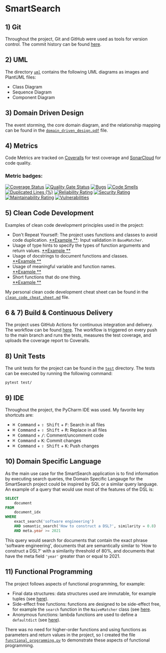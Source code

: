 # SmartSearch

## 1) Git

Throughout the project, Git and GitHub were used as tools for version control.
The commit history can be found [here](https://github.com/bogdankostic/SmartSearch/commits/main/).

## 2) UML

The directory [`uml`](https://github.com/bogdankostic/SmartSearch/tree/main/uml) contains the following UML
diagrams as images and PlantUML files:

- Class Diagram
- Sequence Diagram
- Component Diagram

## 3) Domain Driven Design

The event storming, the core domain diagram, and the relationship mapping can be found in the
[`domain_driven_design.pdf`](https://github.com/bogdankostic/SmartSearch/blob/main/domain_driven_design.pdf) file.

## 4) Metrics

Code Metrics are tracked on [Coveralls](https://coveralls.io/github/bogdankostic/SmartSearch) for test coverage
and [SonarCloud](https://sonarcloud.io/project/overview?id=bogdankostic_SmartSearch) for code quality.

### Metric badges:

[![Coverage Status](https://coveralls.io/repos/github/bogdankostic/SmartSearch/badge.svg?branch=main)](https://coveralls.io/github/bogdankostic/SmartSearch?branch=main)
[![Quality Gate Status](https://sonarcloud.io/api/project_badges/measure?project=bogdankostic_SmartSearch&metric=alert_status)](https://sonarcloud.io/summary/new_code?id=bogdankostic_SmartSearch)
[![Bugs](https://sonarcloud.io/api/project_badges/measure?project=bogdankostic_SmartSearch&metric=bugs)](https://sonarcloud.io/summary/new_code?id=bogdankostic_SmartSearch)
[![Code Smells](https://sonarcloud.io/api/project_badges/measure?project=bogdankostic_SmartSearch&metric=code_smells)](https://sonarcloud.io/summary/new_code?id=bogdankostic_SmartSearch)
[![Duplicated Lines (%)](https://sonarcloud.io/api/project_badges/measure?project=bogdankostic_SmartSearch&metric=duplicated_lines_density)](https://sonarcloud.io/summary/new_code?id=bogdankostic_SmartSearch)
[![Reliability Rating](https://sonarcloud.io/api/project_badges/measure?project=bogdankostic_SmartSearch&metric=reliability_rating)](https://sonarcloud.io/summary/new_code?id=bogdankostic_SmartSearch)
[![Security Rating](https://sonarcloud.io/api/project_badges/measure?project=bogdankostic_SmartSearch&metric=security_rating)](https://sonarcloud.io/summary/new_code?id=bogdankostic_SmartSearch)
[![Maintainability Rating](https://sonarcloud.io/api/project_badges/measure?project=bogdankostic_SmartSearch&metric=sqale_rating)](https://sonarcloud.io/summary/new_code?id=bogdankostic_SmartSearch)
[![Vulnerabilities](https://sonarcloud.io/api/project_badges/measure?project=bogdankostic_SmartSearch&metric=vulnerabilities)](https://sonarcloud.io/summary/new_code?id=bogdankostic_SmartSearch)

## 5) Clean Code Development

Examples of clean code development principles used in the project:

- Don't Repeat Yourself: The project uses functions and classes to avoid code duplication.
  [**Example
  **](https://github.com/bogdankostic/SmartSearch/blob/de067c87c02faebf42dcb562c5f0f391dcbe2ab2/src/matchers/base.py#L25):
  Input validation in `BaseMatcher`.
- Usage of type hints to specify the types of function arguments and return values.
  [**Example
  **](https://github.com/bogdankostic/SmartSearch/blob/de067c87c02faebf42dcb562c5f0f391dcbe2ab2/src/matchers/boyer_moore.py#L21)
- Usage of docstrings to document functions and classes.  
  [**Example
  **](https://github.com/bogdankostic/SmartSearch/blob/de067c87c02faebf42dcb562c5f0f391dcbe2ab2/src/matchers/naive.py#L18)
- Usage of meaningful variable and function names.  
  [**Example
  **](https://github.com/bogdankostic/SmartSearch/blob/de067c87c02faebf42dcb562c5f0f391dcbe2ab2/src/matchers/boyer_moore.py#L50)
- Short functions that do one thing.  
  [**Example
  **](https://github.com/bogdankostic/SmartSearch/blob/de067c87c02faebf42dcb562c5f0f391dcbe2ab2/src/matchers/boyer_moore.py#L76)

My personal clean code development cheat sheet can be found in
the [`clean_code_cheat_sheet.md`](https://github.com/bogdankostic/SmartSearch/blob/main/clean_code_cheat_sheet.md) file.

## 6 & 7) Build & Continuous Delivery

The project uses GitHub Actions for continuous integration and delivery. The workflow can be found
[here](https://github.com/bogdankostic/SmartSearch/blob/main/.github/workflows/build.yml). The workflow is triggered
on every push to the main branch and runs the tests, measures the test coverage, and uploads the coverage report to
Coveralls.

## 8) Unit Tests

The unit tests for the project can be found in the [`test`](https://github.com/bogdankostic/SmartSearch/tree/main/test)
directory.
The tests can be executed by running the following command:

```
pytest test/
```

## 9) IDE

Throughout the project, the PyCharm IDE was used. My favorite key shortcuts are:

- <kbd>⌘ Command</kbd> + <kbd>⇧ Shift</kbd> + <kbd>F</kbd>: Search in all files
- <kbd>⌘ Command</kbd> + <kbd>⇧ Shift</kbd> + <kbd>R</kbd>: Replace in all files
- <kbd>⌘ Command</kbd> + <kbd>/</kbd>: Comment/uncomment code
- <kbd>⌘ Command</kbd> + <kbd>K</kbd>: Commit changes
- <kbd>⌘ Command</kbd> + <kbd>⇧ Shift</kbd> + <kbd>K</kbd>: Push changes


## 10) Domain Specific Language

As the main use case for the SmartSearch application is to find information by executing search queries,
the Domain Specific Langauge for the SmartSearch project could be inspired by SQL or a similar query language.
An example of a query that would use most of the features of the DSL is:

```sql
SELECT 
    document
FROM 
    document_idx
WHERE 
    exact_search('software engineering')
    AND semantic_search('How to construct a DSL?', similarity = 0.8)
    AND meta.year >= 2021 
```

This query would search for documents that contain the exact phrase 'software engineering',
documents that are semantically similar to 'How to construct a DSL?' with a similarity threshold of 80%,
and documents that have the meta field `'year'` greater than or equal to 2021.

## 11) Functional Programming
The project follows aspects of functional programming, for example:
- Final data structures: data structures used are immutable, for example tuples (see [here](https://github.com/bogdankostic/SmartSearch/blob/90e9db1ce8db1d9f47793ab3f73deb82c3686996/src/matchers/boyer_moore.py#L47)).
- Side-effect free functions: functions are designed to be side-effect free, for example the `search` function in the `NaiveMatcher` class (see [here](https://github.com/bogdankostic/SmartSearch/blob/90e9db1ce8db1d9f47793ab3f73deb82c3686996/src/matchers/naive.py#L17).
- Anonymous functions: lambda functions are used to define a `defaultdict` (see [here](https://github.com/bogdankostic/SmartSearch/blob/90e9db1ce8db1d9f47793ab3f73deb82c3686996/src/matchers/boyer_moore.py#L87)).

There was no need for higher-order functions and using functions as parameters and return values in the project, so I 
created the file [`functional_programming.py`](https://github.com/bogdankostic/SmartSearch/blob/main/functional_programming.py)
to demonstrate these aspects of functional programming.
